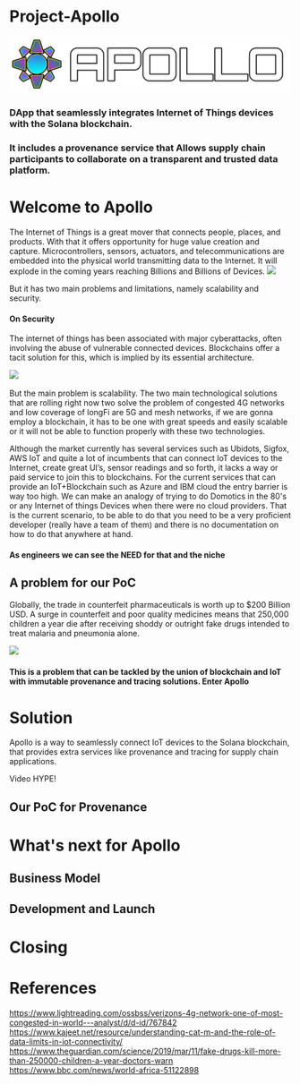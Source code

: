 # Project-Apollo

<img src="https://raw.githubusercontent.com/altaga/Project-Apollo/main/Tech-Docs/Images/logo.png">

### DApp that seamlessly integrates Internet of Things devices with the Solana blockchain. 

### It includes a provenance service that Allows supply chain participants to collaborate on a transparent and trusted data platform.

# Welcome to Apollo

The Internet of Things is a great mover that connects people, places, and products.
With that it offers opportunity for huge value creation and capture. Microcontrollers, sensors, actuators, and telecommunications are embedded into the physical world transmitting data to the Internet.
It will explode in the coming years reaching Billions and Billions of Devices.
<img src="https://iot-analytics.com/wp/wp-content/uploads/2020/11/IoT-connections-total-number-of-device-connections-min.png">

But it has two main problems and limitations, namely scalability and security.


#### On Security

The internet of things has been associated with major cyberattacks, often involving the abuse of vulnerable connected devices. Blockchains offer a tacit solution for this, which is implied by its essential architecture.

<img src="https://specials-images.forbesimg.com/imageserve/1127637966/960x0.jpg?fit=scale" width=500>

But the main problem is scalability. The two main technological solutions that are rolling right now two solve the problem of congested 4G networks and low coverage of longFi are 5G and mesh networks, if we are gonna employ a blockchain, it has to be one with great speeds and easily scalable or it will not be able to function properly with these two technologies. 


Although the market currently has several services such as Ubidots, Sigfox, AWS IoT and quite a lot of incumbents that can connect IoT devices to the Internet, create great UI’s, sensor readings and so forth, it lacks a way or paid service to join this to blockchains. For the current services that can provide an IoT+Blockchain such as Azure and IBM cloud the entry barrier is way too high. We can  make an analogy of trying to do Domotics in the 80's or any Internet of things Devices when there were no cloud providers. That is the current scenario, to be able to do that you need  to be a very proficient developer (really have a team of them) and there is no documentation on how to do that anywhere at hand. 

#### As engineers we can see the NEED for that and the niche 

## A problem for our PoC

Globally, the trade in counterfeit pharmaceuticals is worth up to $200 Billion USD.  A surge in counterfeit and poor quality medicines means that 250,000 children a year die after receiving shoddy or outright fake drugs intended to treat malaria and pneumonia alone.

<img src="https://i.guim.co.uk/img/media/20491572b80293361199ca2fc95e49dfd85e1f42/0_240_5157_3094/master/5157.jpg?width=620&quality=85&auto=format&fit=max&s=769b733a241ddf213f4e32a96bc01c87">


#### This is a problem that can be tackled by the union of blockchain and IoT with immutable provenance and tracing solutions. Enter Apollo


# Solution

Apollo is a way to seamlessly connect IoT devices to the Solana blockchain, that provides extra services like provenance and tracing for supply chain applications.

Video HYPE!

## Our PoC for Provenance


# What's next for Apollo

## Business Model


## Development and Launch


# Closing 


# References

https://www.lightreading.com/ossbss/verizons-4g-network-one-of-most-congested-in-world---analyst/d/d-id/767842
https://www.kajeet.net/resource/understanding-cat-m-and-the-role-of-data-limits-in-iot-connectivity/
https://www.theguardian.com/science/2019/mar/11/fake-drugs-kill-more-than-250000-children-a-year-doctors-warn
https://www.bbc.com/news/world-africa-51122898


